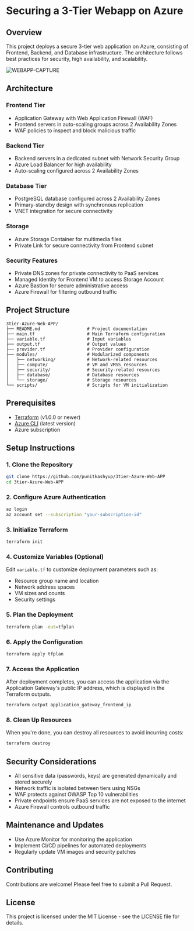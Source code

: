 # Securing a 3-Tier Webapp on Azure

## Overview

This project deploys a secure 3-tier web application on Azure, consisting of Frontend, Backend, and Database infrastructure. The architecture follows best practices for security, high availability, and scalability.

![WEBAPP-CAPTURE](https://github.com/punitkashyup/3tier-Azure-Web-APP/assets/architecture.png)

## Architecture

### Frontend Tier
- Application Gateway with Web Application Firewall (WAF)
- Frontend servers in auto-scaling groups across 2 Availability Zones
- WAF policies to inspect and block malicious traffic

### Backend Tier
- Backend servers in a dedicated subnet with Network Security Group
- Azure Load Balancer for high availability
- Auto-scaling configured across 2 Availability Zones

### Database Tier
- PostgreSQL database configured across 2 Availability Zones
- Primary-standby design with synchronous replication
- VNET integration for secure connectivity

### Storage
- Azure Storage Container for multimedia files
- Private Link for secure connectivity from Frontend subnet

### Security Features
- Private DNS zones for private connectivity to PaaS services
- Managed Identity for Frontend VM to access Storage Account
- Azure Bastion for secure administrative access
- Azure Firewall for filtering outbound traffic

## Project Structure

```
3tier-Azure-Web-APP/
├── README.md                  # Project documentation
├── main.tf                    # Main Terraform configuration
├── variable.tf                # Input variables
├── output.tf                  # Output values
├── provider.tf                # Provider configuration
├── modules/                   # Modularized components
│   ├── networking/            # Network-related resources
│   ├── compute/               # VM and VMSS resources
│   ├── security/              # Security-related resources
│   ├── database/              # Database resources
│   └── storage/               # Storage resources
└── scripts/                   # Scripts for VM initialization
```

## Prerequisites

- [Terraform](https://www.terraform.io/downloads.html) (v1.0.0 or newer)
- [Azure CLI](https://docs.microsoft.com/en-us/cli/azure/install-azure-cli) (latest version)
- Azure subscription

## Setup Instructions

### 1. Clone the Repository

```bash
git clone https://github.com/punitkashyup/3tier-Azure-Web-APP
cd 3tier-Azure-Web-APP
```

### 2. Configure Azure Authentication

```bash
az login
az account set --subscription "your-subscription-id"
```

### 3. Initialize Terraform

```bash
terraform init
```

### 4. Customize Variables (Optional)

Edit `variable.tf` to customize deployment parameters such as:
- Resource group name and location
- Network address spaces
- VM sizes and counts
- Security settings

### 5. Plan the Deployment

```bash
terraform plan -out=tfplan
```

### 6. Apply the Configuration

```bash
terraform apply tfplan
```

### 7. Access the Application

After deployment completes, you can access the application via the Application Gateway's public IP address, which is displayed in the Terraform outputs.

```bash
terraform output application_gateway_frontend_ip
```

### 8. Clean Up Resources

When you're done, you can destroy all resources to avoid incurring costs:

```bash
terraform destroy
```

## Security Considerations

- All sensitive data (passwords, keys) are generated dynamically and stored securely
- Network traffic is isolated between tiers using NSGs
- WAF protects against OWASP Top 10 vulnerabilities
- Private endpoints ensure PaaS services are not exposed to the internet
- Azure Firewall controls outbound traffic

## Maintenance and Updates

- Use Azure Monitor for monitoring the application
- Implement CI/CD pipelines for automated deployments
- Regularly update VM images and security patches

## Contributing

Contributions are welcome! Please feel free to submit a Pull Request.

## License

This project is licensed under the MIT License - see the LICENSE file for details.
